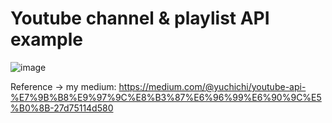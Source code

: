 # Youtube channel & playlist API example

![image](https://github.com/yukiluo/new1/blob/master/cover.png)

Reference -> my medium: https://medium.com/@yuchichi/youtube-api-%E7%9B%B8%E9%97%9C%E8%B3%87%E6%96%99%E6%90%9C%E5%B0%8B-27d75114d580